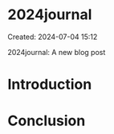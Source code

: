 # 2024journal
  Created: 2024-07-04 15:12

 2024journal: A new blog post

# Introduction

# Conclusion

